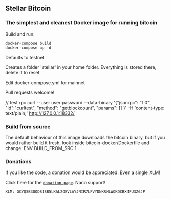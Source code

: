 ## Stellar Bitcoin  

### The simplest and cleanest Docker image for running bitcoin

Build and run:
```
docker-compose build
docker-compose up -d
```

Defaults to testnet.

Creates a folder 'stellar' in your home folder.  Everything is stored there, delete it to reset.

Edit docker-compose.yml for mainnet

Pull requests welcome!

// test rpc
curl --user user:password --data-binary '{"jsonrpc": "1.0", "id":"curltest", "method": "getblockcount", "params": [] }' -H 'content-type: text/plain;' http://127.0.0.1:18332/

### Build from source
The default behaviour of this image downloads the bitcoin binary, but if you would rather build it fresh, look inside bitcoin-docker/Dockerfile and change:
ENV BUILD_FROM_SRC 1

### Donations
If you like the code, a donation would be appreciated. Even a single XLM!

Click here for the [`donation page`](https://stellarkit.io/#/donate). Nano support!

```
XLM: GCYQSB3UQDSISB5LKAL2OEVLAYJNIR7LFVYDNKRMLWQKDCBX4PU3Z6JP
```

